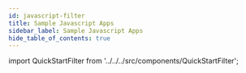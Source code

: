 ```yaml
---
id: javascript-filter
title: Sample Javascript Apps
sidebar_label: Sample Javascript Apps
hide_table_of_contents: true
---
```


import QuickStartFilter from '../../../src/components/QuickStartFilter';

<QuickStartFilter defaultLanguage="JS/TS" />
